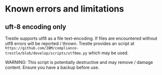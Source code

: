 # Known errors and limitations

## uft-8 encoding only

Trestle supports utf8 as a file text-encoding. If files are encountered without utf8 errors will be reported / thrown.
Trestle provides an script at `https://github.com/IBM/compliance-trestle/blob/develop/scripts/utf8me.py` which may be used.

WARNING: This script is potentially destructive and may remove / damage content. Ensure you have a backup before use.
